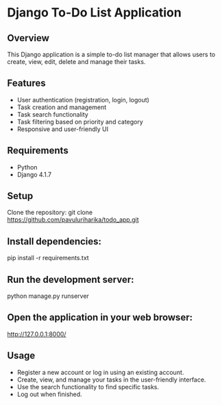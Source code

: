 # Django To-Do List Application
## Overview
This Django application is a simple to-do list manager that allows users to create, view, edit, delete and manage their tasks.
## Features
- User authentication (registration, login, logout)
- Task creation and management
- Task search functionality
- Task filtering based on priority and category
- Responsive and user-friendly UI
## Requirements
- Python
- Django 4.1.7
## Setup
Clone the repository:
git clone https://github.com/pavuluriharika/todo_app.git
## Install dependencies:
pip install -r requirements.txt
## Run the development server:
python manage.py runserver

## Open the application in your web browser:
http://127.0.0.1:8000/

## Usage
- Register a new account or log in using an existing account.
- Create, view, and manage your tasks in the user-friendly interface.
- Use the search functionality to find specific tasks.
- Log out when finished.

